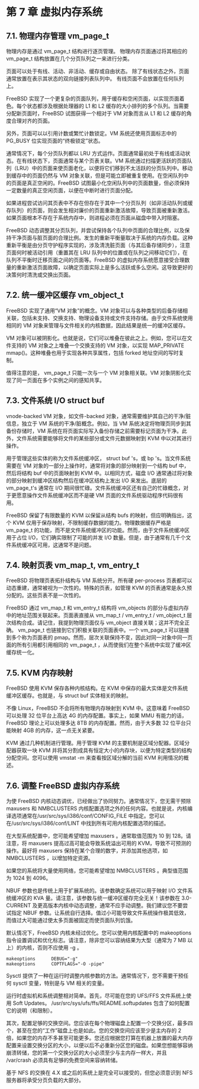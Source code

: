 # 第 7 章 虚拟内存系统

## 7.1. 物理内存管理 vm_page_t

物理内存是通过 vm_page_t 结构进行逐页管理。 物理内存页面通过将其相应的 vm_page_t 结构放置在几个分页队列之一来进行分类。

页面可以处于有线、活动、非活动、缓存或自由状态。 除了有线状态之外，页面通常放置在表示其状态的双向链接列表队列中。 有线页面不会放置在任何队列上。

FreeBSD 实现了一个更复杂的页面队列，用于缓存和空闲页面，以实现页面着色。每个状态都涉及根据处理器的 L1 和 L2 缓存的大小排列的多个队列。当需要分配新页面时，FreeBSD 试图获得一个相对于 VM 对象而言从 L1 和 L2 缓存的角度合理对齐的页面。

另外，页面可以以引用计数或繁忙计数锁定。VM 系统还使用页面标志中的 PG_BUSY 位实现页面的“终极锁定”状态。

通常情况下，每个分页队列都以 LRU 方式运作。页面通常最初处于有线或活动状态。在有线状态下，页面通常与某个页表关联。VM 系统通过扫描更活跃的页面队列（LRU）中的页面来使页面老化，以便将它们移到不太活跃的分页队列中。移动到缓存中的页面仍然与 VM 对象关联，但是可能立即被重复使用。在空闲队列中的页面是真正空闲的。FreeBSD 试图最小化空闲队列中的页面数量，但必须保持一定数量的真正空闲页面，以便在中断时进行页面分配。

如果进程尝试访问其页表中不存在但存在于其中一个分页队列（如非活动队列或缓存队列）的页面，则会发生相对廉价的页面重新激活故障，导致页面被重新激活。如果页面根本不存在于系统内存中，则进程必须在页面从磁盘中带入时阻塞。

FreeBSD 动态调整其分页队列，并尝试保持各个队列中页面的合理比例，以及保持干净页面与脏页面的合理比例。发生的重新平衡量取决于系统的内存负载。这种重新平衡是由分页守护程序实现的，涉及清洗脏页面（与其后备存储同步），注意页面何时被活动引用（重置其在 LRU 队列中的位置或在队列之间移动它们），在队列不平衡时迁移页面之间的页面等。FreeBSD 的虚拟内存系统愿意接受合理数量的重新激活页面故障，以确定页面实际上是多么活跃或多么空闲。这导致更好的决策何时清洗或交换出页面。

## 7.2. 统一缓冲区缓存 vm_object_t

FreeBSD 实现了通用“VM 对象”的概念。VM 对象可以与各种类型的后备存储相关联，包括未支持、交换支持、物理设备支持或文件支持存储。由于文件系统使用相同的 VM 对象来管理与文件相关的内核数据，因此结果是统一的缓冲区缓存。

VM 对象可以被阴影化。也就是说，它们可以堆叠在彼此之上。例如，您可以在文件支持的 VM 对象之上堆叠一个交换支持的 VM 对象，以实现 MAP_PRIVATE mmap()。这种堆叠也用于实现各种共享属性，包括 forked 地址空间的写时复制。

值得注意的是， vm_page_t 只能一次与一个 VM 对象相关联。VM 对象阴影化实现了同一页面在多个实例之间的感知共享。

## 7.3. 文件系统 I/O struct buf

vnode-backed VM 对象，如文件-backed 对象，通常需要维护其自己的干净/脏信息，独立于 VM 系统的干净/脏概念。例如，当 VM 系统决定将物理页同步到其备份存储时，VM 系统在将页面实际写入备份存储之前需要标记页面为干净。此外，文件系统需要能够将文件的某些部分或文件元数据映射到 KVM 中以对其进行操作。

用于管理这些实体的称为文件系统缓冲区， struct buf 's，或 bp 's。当文件系统需要在 VM 对象的一部分上操作时，通常将对象的部分映射到一个结构 buf 中，然后将结构 buf 中的页面映射到 KVM 中。以相同方式，磁盘 I/O 通常通过将对象的部分映射到缓冲区结构然后在缓冲区结构上发出 I/O 来发出。底层的 vm_page_t's 通常在 I/O 期间很忙碌。文件系统缓冲区还有自己的忙碌概念，对于更愿意操作文件系统缓冲区而不是硬 VM 页面的文件系统驱动程序代码很有用。

FreeBSD 保留了有限数量的 KVM 以保留从结构 bufs 的映射，但应明确指出，这个 KVM 仅用于保存映射，不限制缓存数据的能力。物理数据缓存严格是 vm_page_t 的功能，而不是文件系统缓冲区的功能。然而，由于文件系统缓冲区用于占位 I/O，它们确实限制了可能的并发 I/O 数量。但是，由于通常有几千个文件系统缓冲区可用，这通常不是问题。

## 7.4. 映射页表 vm_map_t, vm_entry_t

FreeBSD 将物理页表拓扑结构与 VM 系统分开。所有硬 per-process 页表都可以动态重建，通常被视为一次性的。特殊的页表，如管理 KVM 的页表通常是永久预分配的。这些页表不是一次性的。

FreeBSD 通过 vm_map_t 和 vm_entry_t 结构将 vm_objects 的部分与虚拟内存中的地址范围关联起来。页面表直接从 vm_map_t / vm_entry_t / vm_object_t 层次结构合成。请记住，我提到物理页面仅与 vm_object 直接关联；这并不完全正确。 vm_page_t 也链接到它们积极关联的页面表中。一个 vm_page_t 可以链接到多个称为页面表的 pmap。然而，层次关联保持不变，因此对同一对象中同一页面的所有引用都引用相同的 vm_page_t ，从而使我们在整个系统中实现了缓冲区缓存统一化。

## 7.5. KVM 内存映射

FreeBSD 使用 KVM 保存各种内核结构。在 KVM 中保存的最大实体是文件系统缓冲区缓存。也就是，与 struct buf 实体相关的映射。

不像 Linux，FreeBSD 不会将所有物理内存映射到 KVM 中。这意味着 FreeBSD 可以处理 32 位平台上高达 4G 的内存配置。事实上，如果 MMU 有能力的话，FreeBSD 理论上可以处理多达 8TB 的内存配置。然而，由于大多数 32 位平台只能映射 4GB 的内存，这一点无关紧要。

KVM 通过几种机制进行管理。用于管理 KVM 的主要机制是区域分配器。区域分配器获取一块 KVM 并将其分割成具有恒定大小的内存块，以便为特定类型的结构分配空间。您可以使用 vmstat -m 来查看按区域分解的当前 KVM 利用情况的概述。

## 7.6. 调整 FreeBSD 虚拟内存系统

为使 FreeBSD 内核动态调优，已经做出了协同努力。通常情况下，您无需干预除 maxusers 和 NMBCLUSTERS 内核配置选项之外的任何内容。也就是说，内核编译选项通常在/usr/src/sys/i386/conf/CONFIG_FILE 中指定。您可以在/usr/src/sys/i386/conf/LINT 中找到所有可用内核配置选项的描述。

在大型系统配置中，您可能希望增加 maxusers 。通常取值范围为 10 到 128。请注意，将 maxusers 提高过高可能会导致系统溢出可用的 KVM，导致不可预测的操作。最好将 maxusers 保持在某个合理的数字，并添加其他选项，如 NMBCLUSTERS ，以增加特定资源。

如果您的系统将大量使用网络，您可能希望增加 NMBCLUSTERS 。典型值范围为 1024 到 4096。

NBUF 参数也是传统上用于扩展系统的。该参数确定系统可以用于映射 I/O 文件系统缓冲区的 KVA 量。请注意，该参数与统一缓冲区缓存完全无关！该参数在 3.0-CURRENT 及更高版本内核中动态调整，通常不应手动调整。我们建议您不要尝试指定 NBUF 参数。让系统自行选择。值过小可能导致文件系统操作极其低效，而值过大可能通过使太多页面被固定而使页面队列饥饿。

默认情况下，FreeBSD 内核未经过优化。您可以使用内核配置中的 makeoptions 指令设置调试和优化标志。请注意，除非您可以容纳结果为大型（通常为 7 MB 以上）的内核，否则不应使用 -g 。

```
makeoptions      DEBUG="-g"
makeoptions      COPTFLAGS="-O -pipe"
```

Sysctl 提供了一种在运行时调整内核参数的方法。通常情况下，您不需要干预任何 sysctl 变量，特别是与 VM 相关的变量。

运行时虚拟机和系统调整相对简单。首先，尽可能在您的 UFS/FFS 文件系统上使用 Soft Updates。 /usr/src/sys/ufs/ffs/README.softupdates 包含了如何配置它的说明（和限制）。

其次，配置足够的交换空间。您应该在每个物理磁盘上配置一个交换分区，最多四个，甚至在您的“工作”磁盘上也是如此。您的交换空间应该至少是主内存的 2 倍，如果您的内存不多甚至可能更多。您还应根据您打算在机器上放置的最大内存配置来设置交换分区的大小，以便以后不必重新分区您的磁盘。如果您想能够容纳崩溃转储，您的第一个交换分区的大小必须至少与主内存一样大，并且 /var/crash 必须具有足够的免费空间来容纳转储。

基于 NFS 的交换在 4.X 或之后的系统上是完全可以接受的，但您必须意识到 NFS 服务器将承受分页负载的大部分。
